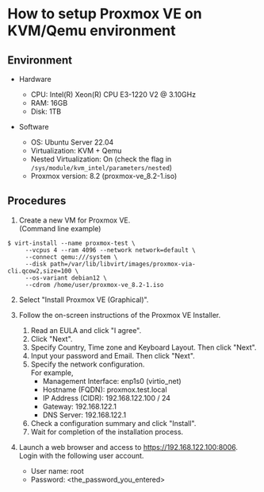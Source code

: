 # How to setup Proxmox VE on KVM/Qemu environment

## Environment

- Hardware
  - CPU: Intel(R) Xeon(R) CPU E3-1220 V2 @ 3.10GHz
  - RAM: 16GB
  - Disk: 1TB

- Software
  - OS: Ubuntu Server 22.04
  - Virtualization: KVM + Qemu
  - Nested Virtualization: On (check the flag in `/sys/module/kvm_intel/parameters/nested`)
  - Proxmox version: 8.2 (proxmox-ve_8.2-1.iso)

## Procedures

1. Create a new VM for Proxmox VE.  
   (Command line example)
```
$ virt-install --name proxmox-test \
     --vcpus 4 --ram 4096 --network network=default \
     --connect qemu:///system \
     --disk path=/var/lib/libvirt/images/proxmox-via-cli.qcow2,size=100 \
     --os-variant debian12 \
     --cdrom /home/user/proxmox-ve_8.2-1.iso
```

2. Select "Install Proxmox VE (Graphical)".

3. Follow the on-screen instructions of the Proxmox VE Installer.
   1. Read an EULA and click "I agree".
   2. Click "Next".
   3. Specify Country, Time zone and Keyboard Layout. Then click "Next".
   4. Input your password and Email. Then click "Next".
   5. Specify the network configuration.  
      For example,
      - Management Interface: enp1s0 (virtio_net)
      - Hostname (FQDN): proxmox.test.local
      - IP Address (CIDR): 192.168.122.100 / 24
      - Gateway: 192.168.122.1
      - DNS Server: 192.168.122.1
   7. Check a configuration summary and click "Install".
   8. Wait for completion of the installation process.

4. Launch a web browser and access to https://192.168.122.100:8006.  
   Login with the following user account.
   - User name: root
   - Password: <the_password_you_entered>
